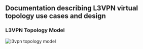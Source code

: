 ## Documentation describing L3VPN virtual topology use cases and design

### L3VPN Topology Model 
![l3vpn topology model](https://wwwin-github.cisco.com/spa-ie/jalapeno/blob/master/docs/l3vpn/L3VpnTopology_Edge_collection.png "l3vpn topology model")
